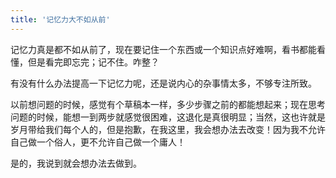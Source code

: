 ```yaml
---
title: '记忆力大不如从前'
---
```


记忆力真是都不如从前了，现在要记住一个东西或一个知识点好难啊，看书都能看懂，但是看完即忘完；记不住。咋整？

有没有什么办法提高一下记忆力呢，还是说内心的杂事情太多，不够专注所致。

以前想问题的时候，感觉有个草稿本一样，多少步骤之前的都能想起来；现在思考问题的时候，能想一到两步就感觉很困难，这退化是真很明显；当然，这也许就是岁月带给我们每个人的，但是抱歉，在我这里，我会想办法去改变！因为我不允许自己做一个俗人，更不允许自己做一个庸人！

是的，我说到就会想办法去做到。
